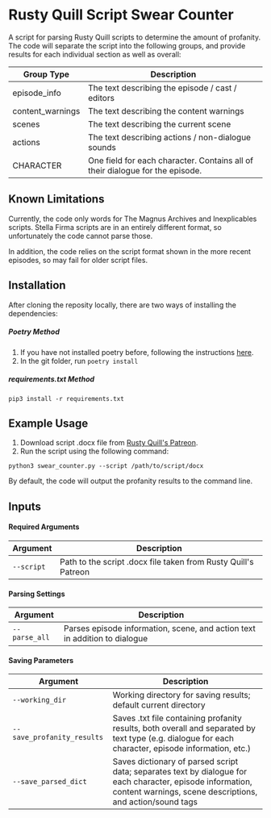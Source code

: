 # Rusty Quill Script Swear Counter

A script for parsing Rusty Quill scripts to determine the amount of profanity. The code will separate the script into the following groups, and provide results for each individual section as well as overall:

| Group Type | Description                    |
| ------------- | ------------------------------ |
| episode_info      | The text describing the episode / cast / editors       |
| content_warnings   | The text describing the content warnings |
| scenes | The text describing the current scene |
| actions | The text describing actions / non-dialogue sounds |
| CHARACTER | One field for each character. Contains all of their dialogue for the episode. |

## Known Limitations

Currently, the code only words for The Magnus Archives and Inexplicables scripts. Stella Firma scripts are in an entirely different format, so unfortunately the code cannot parse those.

In addition, the code relies on the script format shown in the more recent episodes, so may fail for older script files.

## Installation

After cloning the reposity locally, there are two ways of installing the dependencies:

##### Poetry Method
1) If you have not installed poetry before, following the instructions [here](https://python-poetry.org/docs/ "here").
2) In the git folder, run `poetry install`

##### requirements.txt Method

`pip3 install -r requirements.txt`

## Example Usage

1) Download script .docx file from [Rusty Quill's Patreon](https://www.patreon.com/rustyquill/posts "Rusty Quill's Patreon").
2) Run the script using the following command:
```
python3 swear_counter.py --script /path/to/script/docx
```
By default, the code will output the profanity results to the command line.

## Inputs

#### Required Arguments
Argument  | Description
------------- | -------------
`--script`  | Path to the script .docx file taken from Rusty Quill's Patreon

#### Parsing Settings
| Argument  | Description |
| ------------- | ------------- |
| `--parse_all`  | Parses episode information, scene, and action text in addition to dialogue |

#### Saving Parameters
| Argument | Description                    |
| ------------- | ------------------------------ |
| `--working_dir`      | Working directory for saving results; default current directory       |
| `--save_profanity_results`   | Saves .txt file containing profanity results, both overall and separated by text type (e.g. dialogue for each character, episode information, etc.) |
| `--save_parsed_dict` | Saves dictionary of parsed script data; separates text by dialogue for each character, episode information, content warnings, scene descriptions, and action/sound tags
